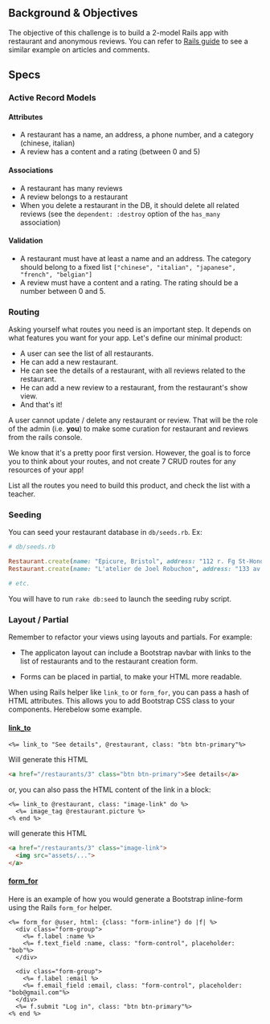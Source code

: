## Background & Objectives

The objective of this challenge is to build a 2-model Rails app with restaurant and anonymous reviews. You can refer to [Rails guide](http://guides.rubyonrails.org/getting_started.html#adding-a-second-model) to see a similar example on articles and comments.

## Specs

### Active Record Models

#### Attributes
- A restaurant has a name, an address, a phone number, and a category (chinese, italian)
- A review has a content and a rating (between 0 and 5)

#### Associations
- A restaurant has many reviews
- A review belongs to a restaurant
- When you delete a restaurant in the DB, it should delete all related reviews (see the `dependent: :destroy` option of the `has_many` association)

#### Validation
- A restaurant must have at least a name and an address. The category should belong to a fixed list `["chinese", "italian", "japanese", "french", "belgian"]`
- A review must have a content and a rating. The rating should be a number between 0 and 5.

### Routing
Asking yourself what routes you need is an important step. It depends on what features you want for your app. Let's define our minimal product:

- A user can see the list of all restaurants.
- He can add a new restaurant.
- He can see the details of a restaurant, with all reviews related to the restaurant.
- He can add a new review to a restaurant, from the restaurant's show view.
- And that's it!

A user cannot update / delete any restaurant or review. That will be the role of the admin (i.e. **you**) to make some curation for restaurant and reviews from the rails console.

We know that it's a pretty poor first version. However, the goal is to force you to think about your routes, and not create 7 CRUD routes for any resources of your app!

List all the routes you need to build this product, and check the list with a teacher.

### Seeding
You can seed your restaurant database in `db/seeds.rb`. Ex:

```ruby
# db/seeds.rb

Restaurant.create(name: "Epicure, Bristol", address: "112 r. Fg St-Honoré 75008", phone: "01 53 43 43 40")
Restaurant.create(name: "L'atelier de Joel Robuchon", address: "133 av. des Champs-Élysées 75008", phone: "01 47 23 75 75")

# etc.
```

You will have to run `rake db:seed` to launch the seeding ruby script.

### Layout / Partial
Remember to refactor your views using layouts and partials. For example:

- The applicaton layout can include a Bootstrap navbar with links to the list of restaurants and to the restaurant creation form.

- Forms can be placed in partial, to make your HTML more readable.

When using Rails helper like `link_to` or `form_for`, you can pass a hash of HTML attributes. This allows you to add Bootstrap CSS class to your components. Herebelow some example.

#### [link_to](http://apidock.com/rails/ActionView/Helpers/UrlHelper/link_to)

```erb
<%= link_to "See details", @restaurant, class: "btn btn-primary"%>
```
Will generate  this HTML 

```html
<a href="/restaurants/3" class="btn btn-primary">See details</a>
```

or, you can also pass the HTML content of the link in a block:

```erb
<%= link_to @restaurant, class: "image-link" do %>
  <%= image_tag @restaurant.picture %>
<% end %>
```
will generate this HTML
```html
<a href="/restaurants/3" class="image-link">
  <img src="assets/...">
</a>
```

#### [form_for](http://guides.rubyonrails.org/form_helpers.html)

Here is an example of how you would generate a Bootstrap inline-form using the Rails `form_for` helper.

```erb
<%= form_for @user, html: {class: "form-inline"} do |f| %>
  <div class="form-group">
    <%= f.label :name %>
    <%= f.text_field :name, class: "form-control", placeholder: "bob"%>
  </div>

  <div class="form-group">
    <%= f.label :email %>
    <%= f.email_field :email, class: "form-control", placeholder: "bob@gmail.com"%>
  </div>
  <%= f.submit "Log in", class: "btn btn-primary"%>
<% end %>
```

